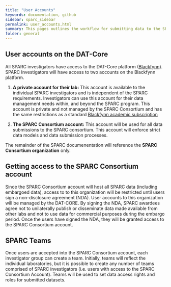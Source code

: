 ```yaml
---
title: "User Accounts"
keywords: documentation, github
sidebar: sparc_sidebar
permalink: user_accounts.html
summary: This pages outlines the workflow for submitting data to the SPARC DAT-Core. 
folder: general
---
```


## User accounts on the DAT-Core

All SPARC investigators have access to the DAT-Core platform ([Blackfynn](https://app.blackfynn.io)). SPARC Investigators will have access to two accounts on the Blackfynn platform. 

1. **A private account for their lab:** This account is available to the individual SPARC investigators and is independent of the SPARC requirements. Investigators can use this account for their data management needs within, and beyond the SPARC program. This account is private and not managed by the SPARC Consortium and has the same restrictions as a standard [Blackfynn academic subscription](https://www.blackfynn.com/academia)

2. **The SPARC Consortium account:** This account will be used for all data submissions to the SPARC consortium. This account will enforce strict data models and data submission processes. 

The remainder of the SPARC documenentation will reference the **SPARC Consortium organization** only. 

## Getting access to the SPARC Consortium account

Since the SPARC Consortium account will host all SPARC data (including embargoed data), access to to this organization will be restricted until users sign a non-disclosure agreement (NDA). User accounts to this organization will be managed by the DAT-CORE. By signing the NDA, SPARC awardees agree not to unilaterally publish or disseminate data made available from other labs and not to use data for commercial purposes during the embargo period. Once the users have signed the NDA, they will be granted access to the SPARC Consortium account. 

## SPARC Teams

Once users are accepted into the SPARC Consortium account, each investigator group can create a team. Initially, teams will reflect the individual laboratories, but it is possible to create any number of teams comprised of SPARC investigators (i.e. users with access to the SPARC Consortium Account). Teams will be used to set data access rights and roles for submitted datasets.